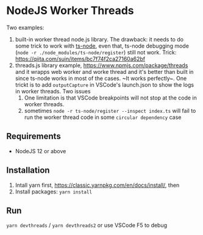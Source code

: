 # NodeJS Worker Threads

Two examples: 
1. built-in worker thread node.js library. The drawback: it needs to do some trick to work with [ts-node](https://github.com/TypeStrong/ts-node),  even that, ts-node debugging mode (`node -r ./node_modules/ts-node/register`) still not work. Trick: https://qiita.com/suin/items/bc7f74f2ca27160a62bf
2. threads.js library example, https://www.npmjs.com/package/threads and it wrapps web worker and worke thread and it's better than built in since ts-node works in most of the cases. ~It works perfectly~. One trickt is to add `outputCapture` in VSCode's launch.json to show the logs in worker threads. Two issues 
    1. One limitation is that VSCode breakpoints will not stop at the code in worker threads.
    2. sometimes `node -r ts-node/register --inspect index.ts` will fail to run the worker thread code in some `circular dependency` case



## Requirements

- NodeJS 12 or above

## Installation

1. Intall yarn first, https://classic.yarnpkg.com/en/docs/install/, then 
2. Install packages: `yarn install`

## Run 

`yarn devthreads` / `yarn devthreads2` or use VSCode F5 to debug 


